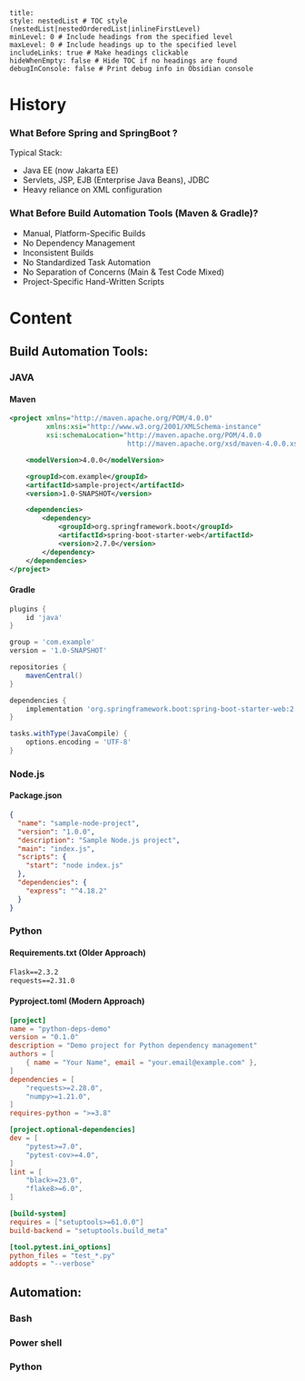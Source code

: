 ```table-of-contents
title: 
style: nestedList # TOC style (nestedList|nestedOrderedList|inlineFirstLevel)
minLevel: 0 # Include headings from the specified level
maxLevel: 0 # Include headings up to the specified level
includeLinks: true # Make headings clickable
hideWhenEmpty: false # Hide TOC if no headings are found
debugInConsole: false # Print debug info in Obsidian console
```

# History

### What Before Spring and SpringBoot ?

Typical Stack: 
- Java EE (now Jakarta EE)
- Servlets, JSP, EJB (Enterprise Java Beans), JDBC
- Heavy reliance on XML configuration

### What Before Build Automation Tools (Maven & Gradle)?

- Manual, Platform-Specific Builds
- No Dependency Management
- Inconsistent Builds
- No Standardized Task Automation
- No Separation of Concerns (Main & Test Code Mixed)
- Project-Specific Hand-Written Scripts


# Content

## Build Automation Tools:

### JAVA
#### Maven

```xml
<project xmlns="http://maven.apache.org/POM/4.0.0"
         xmlns:xsi="http://www.w3.org/2001/XMLSchema-instance"
         xsi:schemaLocation="http://maven.apache.org/POM/4.0.0 
                             http://maven.apache.org/xsd/maven-4.0.0.xsd">

    <modelVersion>4.0.0</modelVersion>

    <groupId>com.example</groupId>
    <artifactId>sample-project</artifactId>
    <version>1.0-SNAPSHOT</version>

    <dependencies>
        <dependency>
            <groupId>org.springframework.boot</groupId>
            <artifactId>spring-boot-starter-web</artifactId>
            <version>2.7.0</version>
        </dependency>
    </dependencies>
</project>

```
#### Gradle 

```gradle
plugins {
    id 'java'
}

group = 'com.example'
version = '1.0-SNAPSHOT'

repositories {
    mavenCentral()
}

dependencies {
    implementation 'org.springframework.boot:spring-boot-starter-web:2.7.0'
}

tasks.withType(JavaCompile) {
    options.encoding = 'UTF-8'
}

```

### Node.js
#### Package.json

```json
{
  "name": "sample-node-project",
  "version": "1.0.0",
  "description": "Sample Node.js project",
  "main": "index.js",
  "scripts": {
    "start": "node index.js"
  },
  "dependencies": {
    "express": "^4.18.2"
  }
}

```

### Python
#### Requirements.txt (Older Approach)

```txt
Flask==2.3.2
requests==2.31.0
```

#### Pyproject.toml (Modern Approach)

```toml
[project]
name = "python-deps-demo"
version = "0.1.0"
description = "Demo project for Python dependency management"
authors = [
    { name = "Your Name", email = "your.email@example.com" },
]
dependencies = [
    "requests>=2.28.0",
    "numpy>=1.21.0",
]
requires-python = ">=3.8"

[project.optional-dependencies]
dev = [
    "pytest>=7.0",
    "pytest-cov>=4.0",
]
lint = [
    "black>=23.0",
    "flake8>=6.0",
]

[build-system]
requires = ["setuptools>=61.0.0"]
build-backend = "setuptools.build_meta"

[tool.pytest.ini_options]
python_files = "test_*.py"
addopts = "--verbose"
```

## Automation:

### Bash

### Power shell

### Python

